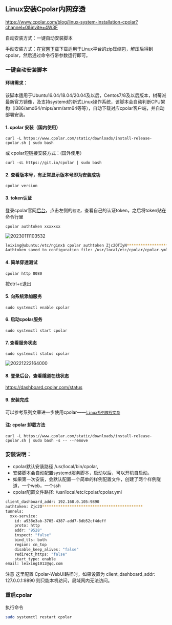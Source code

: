 ## Linux安装Cpolar内网穿透

https://www.cpolar.com/blog/linux-system-installation-cpolar?channel=0&invite=4W3F



自动安装方式：一键自动安装脚本

手动安装方式：在[官网下载](https://www.cpolar.com/download)下载适用于Linux平台的zip压缩包，解压后得到cpolar，然后通过命令行带参数运行即可。

### 一键自动安装脚本

#### 环境需求：

该脚本适用于Ubuntu16.04/18.04/20.04及以后，Centos7/8及以后版本，树莓派最新官方镜像，及支持systemd的新式Linux操作系统，该脚本会自动判断CPU架构（i386/amd64/mips/arm/arm64等等），自动下载对应cpolar客户端，并自动部署安装。

#### 1. cpolar 安装（国内使用）

```shell
curl -L https://www.cpolar.com/static/downloads/install-release-cpolar.sh | sudo bash
```

或 cpolar短链接安装方式：(国外使用）

```shell
curl -sL https://git.io/cpolar | sudo bash
```



#### 2. 查看版本号，有正常显示版本号即为安装成功

```shell
cpolar version
```



#### 3. token认证

登录cpolar官网[后台](https://dashboard.cpolar.com/get-started)，点击左侧的`验证`，查看自己的认证token，之后将token贴在命令行里

```shell
cpolar authtoken xxxxxxx
```



![20230111103532](D:\myNote\resources\-Synology20230111103532.png)

```bash
leixing@ubuntu:/etc/nginx$ cpolar authtoken Zjc2OTIyN**********************************
Authtoken saved to configuration file: /usr/local/etc/cpolar/cpolar.yml
```

#### 4. 简单穿透测试

```shell
cpolar http 8080
```

按ctrl+c退出



#### 5. 向系统添加服务

```shell
sudo systemctl enable cpolar
```



#### 6. 启动cpolar服务

```shell
sudo systemctl start cpolar
```



#### 7. 查看服务状态

```shell
sudo systemctl status cpolar
```



![20221222164000](D:\myNote\resources\-Synology20221222164000.png)



#### 8. 登录后台，查看隧道在线状态

https://dashboard.cpolar.com/status



#### 9. 安装完成

可以参考系列文章进一步使用cpolar——[`linux系列教程文章`](https://www.cpolar.com/blog/build-a-website-on-ubuntu-system)

#### 注: cpolar 卸载方法

```shell
curl -L https://www.cpolar.com/static/downloads/install-release-cpolar.sh | sudo bash -s -- --remove
```



### 安装说明：

- cpolar默认安装路径 /usr/local/bin/cpolar,
- 安装脚本会自动配置systemd服务脚本，启动以后，可以开机自启动。
- 如果第一次安装，会默认配置一个简单的样例配置文件，创建了两个样例隧道，一个web，一个ssh
- cpolar配置文件路径: /usr/local/etc/cpolar/cpolar.yml



```bash
client_dashboard_addr: 192.168.0.105:9890
authtoken: Zjc2O********************************************
tunnels:
  xxx-service:
    id: a938e3ab-3705-4387-add7-8db52cf4deff
    proto: http
    addr: "9528"
    inspect: "false"
    bind_tls: both
    region: cn_top
    disable_keep_alives: "false"
    redirect_https: "false"
    start_type: enable
email: leixing1012@qq.com
```

注意 这里配置 Cpolar-WebUI路径时，如果设置为 client_dashboard_addr: 127.0.0.1:9890 则只能本机访问，局域网内无法访问。



### 重启cpolar

执行命令

```bash
sudo systemctl restart cpolar
```

